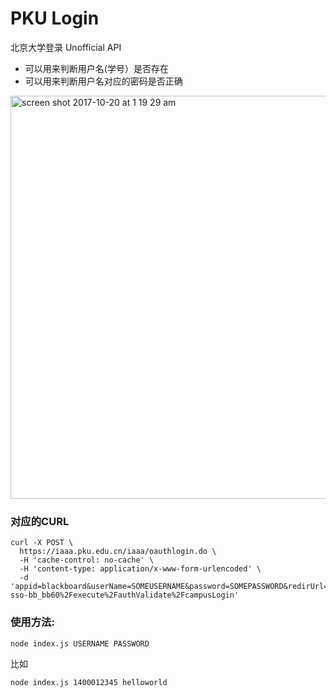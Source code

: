# PKU Login
北京大学登录 Unofficial API
- 可以用来判断用户名(学号）是否存在
- 可以用来判断用户名对应的密码是否正确
<img width="645" alt="screen shot 2017-10-20 at 1 19 29 am" src="https://user-images.githubusercontent.com/8156002/31784697-45b0068e-b4c8-11e7-9377-747e8f2dba36.png">

### 对应的CURL
```
curl -X POST \
  https://iaaa.pku.edu.cn/iaaa/oauthlogin.do \
  -H 'cache-control: no-cache' \
  -H 'content-type: application/x-www-form-urlencoded' \
  -d 'appid=blackboard&userName=SOMEUSERNAME&password=SOMEPASSWORD&redirUrl=http%3A%2F%2Fcourse.pku.edu.cn%2Fwebapps%2Fbb-sso-bb_bb60%2Fexecute%2FauthValidate%2FcampusLogin'
```

### 使用方法:  
```
node index.js USERNAME PASSWORD  
```
比如
```
node index.js 1400012345 helloworld
```
